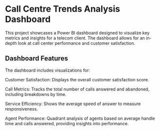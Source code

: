 # Call Centre Trends Analysis Dashboard
This project showcases a Power BI dashboard designed to visualize key metrics and insights for a telecom client. The dashboard allows for an in-depth look at call center performance and customer satisfaction.

## Dashboard Features
The dashboard includes visualizations for:  

Customer Satisfaction: Displays the overall customer satisfaction score.  

Call Metrics: Tracks the total number of calls answered and abandoned, including breakdowns by time.  

Service Efficiency: Shows the average speed of answer to measure responsiveness.  

Agent Performance: Quadrant analysis of agents based on average handle time and calls answered, providing insights into performance.
